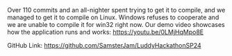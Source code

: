 Over 110 commits and an all-nighter spent trying to get it to compile, and we managed to get it to compile on Linux. Windows refuses to cooperate and we are unable to compile it for win32 right now. Our demo video showcases how the application runs and works: https://youtu.be/0LMjHqMpo8E

GitHub Link: https://github.com/SamsterJam/LuddyHackathonSP24
